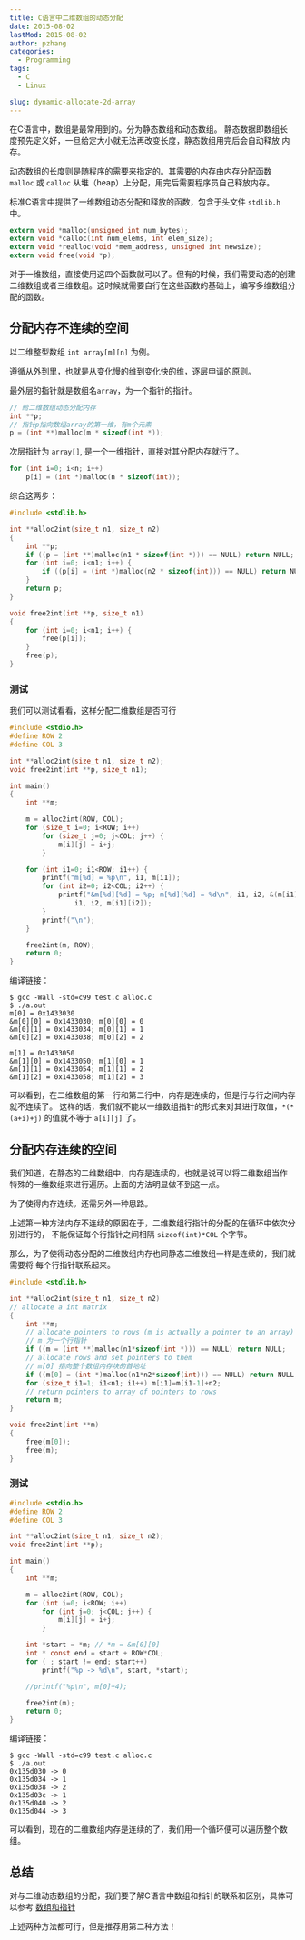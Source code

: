 ```yaml
---
title: C语言中二维数组的动态分配
date: 2015-08-02
lastMod: 2015-08-02
author: pzhang
categories:
  - Programming
tags:
  - C
  - Linux

slug: dynamic-allocate-2d-array
---
```


在C语言中，数组是最常用到的。分为静态数组和动态数组。
静态数据即数组长度预先定义好，一旦给定大小就无法再改变长度，静态数组用完后会自动释放
内存。

动态数组的长度则是随程序的需要来指定的。其需要的内存由内存分配函数 `malloc` 或 `calloc`
从堆（heap）上分配，用完后需要程序员自己释放内存。

标准C语言中提供了一维数组动态分配和释放的函数，包含于头文件 `stdlib.h` 中。

<!--more-->

```c
extern void *malloc(unsigned int num_bytes);
extern void *calloc(int num_elems, int elem_size);
extern void *realloc(void *mem_address, unsigned int newsize);
extern void free(void *p);
```

对于一维数组，直接使用这四个函数就可以了。但有的时候，我们需要动态的创建
二维数组或者三维数组。这时候就需要自行在这些函数的基础上，编写多维数组分配的函数。

## 分配内存不连续的空间

以二维整型数组 `int array[m][n]` 为例。

遵循从外到里，也就是从变化慢的维到变化快的维，逐层申请的原则。

最外层的指针就是数组名`array`，为一个指针的指针。

```c
// 给二维数组动态分配内存
int **p;
// 指针p指向数组array的第一维，有m个元素
p = (int **)malloc(m * sizeof(int *));
```

次层指针为 `array[]`, 是一个一维指针，直接对其分配内存就行了。

```c
for (int i=0; i<n; i++)
    p[i] = (int *)malloc(n * sizeof(int));
```

综合这两步：

```c
#include <stdlib.h>

int **alloc2int(size_t n1, size_t n2)
{
    int **p;
    if ((p = (int **)malloc(n1 * sizeof(int *))) == NULL) return NULL;
    for (int i=0; i<n1; i++) {
        if ((p[i] = (int *)malloc(n2 * sizeof(int))) == NULL) return NULL;
    }
    return p;
}

void free2int(int **p, size_t n1)
{
    for (int i=0; i<n1; i++) {
        free(p[i]);
    }
    free(p);
}
```

### 测试

我们可以测试看看，这样分配二维数组是否可行

```c
#include <stdio.h>
#define ROW 2
#define COL 3

int **alloc2int(size_t n1, size_t n2);
void free2int(int **p, size_t n1);

int main()
{
    int **m;

    m = alloc2int(ROW, COL);
    for (size_t i=0; i<ROW; i++)
        for (size_t j=0; j<COL; j++) {
            m[i][j] = i+j;
        }

    for (int i1=0; i1<ROW; i1++) {
        printf("m[%d] = %p\n", i1, m[i1]);
        for (int i2=0; i2<COL; i2++) {
            printf("&m[%d][%d] = %p; m[%d][%d] = %d\n", i1, i2, &(m[i1][i2]),
                i1, i2, m[i1][i2]);
        }
        printf("\n");
    }

    free2int(m, ROW);
    return 0;
}
```
编译链接：

    $ gcc -Wall -std=c99 test.c alloc.c
    $ ./a.out
    m[0] = 0x1433030
    &m[0][0] = 0x1433030; m[0][0] = 0
    &m[0][1] = 0x1433034; m[0][1] = 1
    &m[0][2] = 0x1433038; m[0][2] = 2

    m[1] = 0x1433050
    &m[1][0] = 0x1433050; m[1][0] = 1
    &m[1][1] = 0x1433054; m[1][1] = 2
    &m[1][2] = 0x1433058; m[1][2] = 3

可以看到，在二维数组的第一行和第二行中，内存是连续的，但是行与行之间内存就不连续了。
这样的话，我们就不能以一维数组指针的形式来对其进行取值，`*(*(a+i)+j)` 的值就不等于
`a[i][j]` 了。


## 分配内存连续的空间

我们知道，在静态的二维数组中，内存是连续的，也就是说可以将二维数组当作
特殊的一维数组来进行遍历。上面的方法明显做不到这一点。

为了使得内存连续。还需另外一种思路。

上述第一种方法内存不连续的原因在于，二维数组行指针的分配的在循环中依次分别进行的，
不能保证每个行指针之间相隔 `sizeof(int)*COL` 个字节。

那么，为了使得动态分配的二维数组内存也同静态二维数组一样是连续的，我们就需要将
每个行指针联系起来。

```c
#include <stdlib.h>

int **alloc2int(size_t n1, size_t n2)
// allocate a int matrix
{
    int **m;
    // allocate pointers to rows (m is actually a pointer to an array)
    // m 为一个行指针
    if ((m = (int **)malloc(n1*sizeof(int *))) == NULL) return NULL;
    // allocate rows and set pointers to them
    // m[0] 指向整个数组内存块的首地址
    if ((m[0] = (int *)malloc(n1*n2*sizeof(int))) == NULL) return NULL;
    for (size_t i1=1; i1<n1; i1++) m[i1]=m[i1-1]+n2;
    // return pointers to array of pointers to rows
    return m;
}

void free2int(int **m)
{
    free(m[0]);
    free(m);
}
```

### 测试

```c
#include <stdio.h>
#define ROW 2
#define COL 3

int **alloc2int(size_t n1, size_t n2);
void free2int(int **p);

int main()
{
    int **m;

    m = alloc2int(ROW, COL);
    for (int i=0; i<ROW; i++)
        for (int j=0; j<COL; j++) {
            m[i][j] = i+j;
        }

    int *start = *m; // *m = &m[0][0]
    int * const end = start + ROW*COL;
    for ( ; start != end; start++)
        printf("%p -> %d\n", start, *start);

    //printf("%p\n", m[0]+4);

    free2int(m);
    return 0;
}
```
编译链接：

    $ gcc -Wall -std=c99 test.c alloc.c
    $ ./a.out
    0x135d030 -> 0
    0x135d034 -> 1
    0x135d038 -> 2
    0x135d03c -> 1
    0x135d040 -> 2
    0x135d044 -> 3

可以看到，现在的二维数组内存是连续的了，我们用一个循环便可以遍历整个数组。

## 总结

对与二维动态数组的分配，我们要了解C语言中数组和指针的联系和区别，具体可以参考
[数组和指针](/array-and-pointers.html)

上述两种方法都可行，但是推荐用第二种方法！
